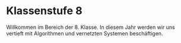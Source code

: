 # Klassenstufe 8
Willkommen im Bereich der 8. Klasse. In diesem Jahr werden wir uns vertieft mit Algorithmen und vernetzten Systemen beschäftigen.